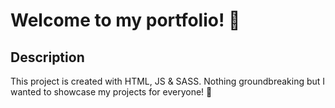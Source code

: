 # Welcome to my portfolio! 🚀

## Description
This project is created with HTML, JS & SASS. Nothing groundbreaking but I wanted to showcase my projects for everyone! 👋